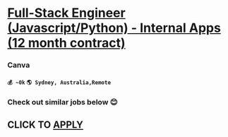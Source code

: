 # [Full-Stack Engineer (Javascript/Python) - Internal Apps (12 month contract)](https://www.remotewlb.com/apply/full-stack-engineer-javascript-python-internal-apps-12-month-contract)  
### Canva  
#### `💰 ~0k` `🌎 Sydney, Australia,Remote`  

###  Check out similar jobs below 😊

  
## CLICK TO [APPLY](https://www.remotewlb.com/apply/full-stack-engineer-javascript-python-internal-apps-12-month-contract)


